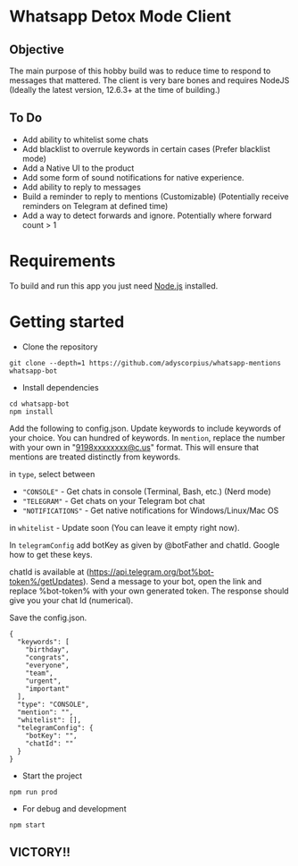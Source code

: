 # Whatsapp Detox Mode Client

## Objective

The main purpose of this hobby build was to reduce time to respond to messages that mattered. The client is very bare bones and requires NodeJS (Ideally the latest version, 12.6.3+ at the time of building.)

## To Do

- Add ability to whitelist some chats
- Add blacklist to overrule keywords in certain cases (Prefer blacklist mode)
- Add a Native UI to the product
- Add some form of sound notifications for native experience.
- Add ability to reply to messages
- Build a reminder to reply to mentions (Customizable) (Potentially receive reminders on Telegram at defined time)
- Add a way to detect forwards and ignore. Potentially where forward count > 1

# Requirements

To build and run this app you just need [Node.js](https://nodejs.org/en/) installed.

# Getting started

- Clone the repository

```
git clone --depth=1 https://github.com/adyscorpius/whatsapp-mentions whatsapp-bot
```

- Install dependencies

```
cd whatsapp-bot
npm install
```

Add the following to config.json. Update keywords to include keywords of your choice. You can hundred of keywords.
In `mention`, replace the number with your own in "9198xxxxxxxx@c.us" format. This will ensure that mentions are treated distinctly from keywords.

in `type`, select between

- `"CONSOLE"` - Get chats in console (Terminal, Bash, etc.) (Nerd mode)
- `"TELEGRAM"` - Get chats on your Telegram bot chat
- `"NOTIFICATIONS"` - Get native notifications for Windows/Linux/Mac OS

in `whitelist` - Update soon (You can leave it empty right now).

In `telegramConfig` add botKey as given by @botFather and chatId. Google how to get these keys.

chatId is available at (https://api.telegram.org/bot%bot-token%/getUpdates). Send a message to your bot, open the link and replace %bot-token% with your own generated token. The response should give you your chat Id (numerical).

Save the config.json.

```
{
  "keywords": [
    "birthday",
    "congrats",
    "everyone",
    "team",
    "urgent",
    "important"
  ],
  "type": "CONSOLE",
  "mention": "",
  "whitelist": [],
  "telegramConfig": {
    "botKey": "",
    "chatId": ""
  }
}

```

- Start the project

```
npm run prod
```

- For debug and development

```
npm start
```

## VICTORY!!
